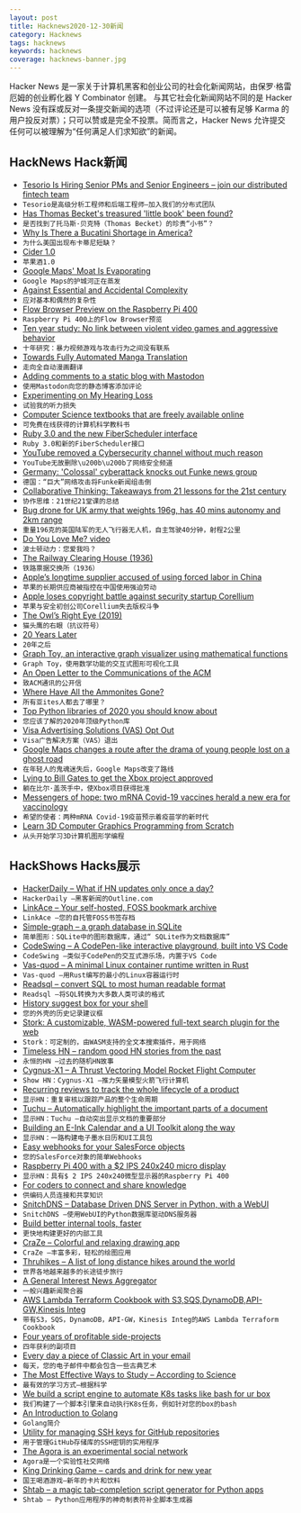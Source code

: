 ```yaml
---
layout: post
title: Hacknews2020-12-30新闻
category: Hacknews
tags: hacknews
keywords: hacknews
coverage: hacknews-banner.jpg
---
```


Hacker News 是一家关于计算机黑客和创业公司的社会化新闻网站，由保罗·格雷厄姆的创业孵化器 Y Combinator 创建。
与其它社会化新闻网站不同的是 Hacker News 没有踩或反对一条提交新闻的选项（不过评论还是可以被有足够 Karma 的用户投反对票）；只可以赞或是完全不投票。简而言之，Hacker News 允许提交任何可以被理解为“任何满足人们求知欲”的新闻。

## HackNews Hack新闻


- [Tesorio Is Hiring Senior PMs and Senior Engineers – join our distributed fintech team](https://www.tesorio.com/careers#job-openings)
- `Tesorio是高级分析工程师和后端工程师–加入我们的分布式团队`
- [Has Thomas Becket's treasured 'little book' been found?](https://www.bbc.com/news/stories-55370722)
- `是否找到了托马斯·贝克特（Thomas Becket）的珍贵“小书”？`
- [Why Is There a Bucatini Shortage in America?](https://www.grubstreet.com/2020/12/2020-bucatini-shortage-investigation.html)
- `为什么美国出现布卡蒂尼短缺？`
- [Cider 1.0](https://metaredux.com/posts/2020/12/28/cider-1-0.html)
- `苹果酒1.0`
- [Google Maps' Moat Is Evaporating](https://joemorrison.substack.com/p/google-maps-moat-is-evaporating)
- `Google Maps的护城河正在蒸发`
- [Against Essential and Accidental Complexity](https://danluu.com/essential-complexity/)
- `应对基本和偶然的复杂性`
- [Flow Browser Preview on the Raspberry Pi 400](https://www.ekioh.com/blog/flow-raspberry-pi/)
- `Raspberry Pi 400上的Flow Browser预览`
- [Ten year study: No link between violent video games and aggressive behavior](https://gamesage.net/blogs/news/ten-year-long-study-confirms-no-link-between-playing-violent-video-games-as-early-as-ten-years-old-and-aggressive-behavior-later-in-life)
- `十年研究：暴力视频游戏与攻击行为之间没有联系`
- [Towards Fully Automated Manga Translation](https://arxiv.org/abs/2012.14271)
- `走向全自动漫画翻译`
- [Adding comments to a static blog with Mastodon](https://carlschwan.eu/2020/12/29/adding-comments-to-your-static-blog-with-mastodon/)
- `使用Mastodon向您的静态博客添加评论`
- [Experimenting on My Hearing Loss](https://0x90.psaux.io/2020/12/19/Experimenting-On-My-Hearing-Loss/)
- `试验我的听力损失`
- [Computer Science textbooks that are freely available online](https://csgordon.github.io/books.html)
- `可免费在线获得的计算机科学教科书`
- [Ruby 3.0 and the new FiberScheduler interface](http://www.wjwh.eu/posts/2020-12-28-ruby-fiber-scheduler-c-extension.html)
- `Ruby 3.0和新的FiberScheduler接口`
- [YouTube removed a Cybersecurity channel without much reason](https://www.linkedin.com/posts/mohammedadam24_cybersecurity-infosec-penetrationtesting-activity-6749595324978987008-UFbn)
- `YouTube无故删除\u200b\u200b了网络安全频道`
- [Germany: 'Colossal' cyberattack knocks out Funke news group](https://www.dw.com/en/germany-colossal-cyberattack-knocks-out-funke-news-group/a-56087804)
- `德国：“巨大”网络攻击将Funke新闻组击倒`
- [Collaborative Thinking: Takeaways from 21 lessons for the 21st century](https://blog.jzhao.xyz/posts/collaborative-thinking/)
- `协作思维：21世纪21堂课的总结`
- [Bug drone for UK army that weights 196g, has 40 mins autonomy and 2km range](https://www.baesystems.com/en/collaborating-with-uavtek-to-develop-nano-bug-drone)
- `重量196克的英国陆军的无人飞行器无人机，自主驾驶40分钟，射程2公里`
- [Do You Love Me? video](https://www.youtube.com/watch?v=fn3KWM1kuAw)
- `波士顿动力：您爱我吗？`
- [The Railway Clearing House (1936)](https://www.railwaywondersoftheworld.com/clearing-house.html)
- `铁路票据交换所（1936）`
- [Apple’s longtime supplier accused of using forced labor in China](https://www.washingtonpost.com/technology/2020/12/29/lens-technology-apple-uighur/)
- `苹果的长期供应商被指控在中国使用强迫劳动`
- [Apple loses copyright battle against security startup Corellium](https://www.washingtonpost.com/technology/2020/12/29/apple-corellium-lawsuit/)
- `苹果与安全初创公司Corellium失去版权斗争`
- [The Owl’s Right Eye (2019)](https://unintendedconsequenc.es/the-owls-right-eye/)
- `猫头鹰的右眼（抗议符号）`
- [20 Years Later](https://www.math.columbia.edu/~woit/wordpress/?p=12069)
- `20年之后`
- [Graph Toy, an interactive graph visualizer using mathematical functions](http://memorystomp.com/graphtoy/)
- `Graph Toy，使用数学功能的交互式图形可视化工具`
- [An Open Letter to the Communications of the ACM](https://docs.google.com/document/d/1-KM6yc416Gh1wue92DHReoyZqheIaIM23fkz0KwOpkw/)
- `致ACM通讯的公开信`
- [Where Have All the Ammonites Gone?](https://www.hakaimagazine.com/news/where-have-all-the-ammonites-gone/)
- `所有亚ites人都去了哪里？`
- [Top Python libraries of 2020 you should know about](https://tryolabs.com/blog/2020/12/21/top-10-python-libraries-of-2020/)
- `您应该了解的2020年顶级Python库`
- [Visa Advertising Solutions (VAS) Opt Out](https://marketingreportoptout.visa.com/OPTOUT/request.do)
- `Visa广告解决方案（VAS）退出`
- [Google Maps changes a route after the drama of young people lost on a ghost road](https://tekdeeps.com/google-maps-changes-a-route-after-the-drama-of-young-people-lost-on-a-ghost-road/)
- `在年轻人的鬼魂迷失后，Google Maps改变了路线`
- [Lying to Bill Gates to get the Xbox project approved](https://www.gamesradar.com/seamus-blackley-on-tricking-bill-gates-and-the-jedi-mind-tricks-that-were-needed-to-make-the-original-xbox/)
- `躺在比尔·盖茨手中，使Xbox项目获得批准`
- [Messengers of hope: two mRNA Covid-19 vaccines herald a new era for vaccinology](https://www.nature.com/articles/s41587-020-00807-1)
- `希望的使者：两种mRNA Covid-19疫苗预示着疫苗学的新时代`
- [Learn 3D Computer Graphics Programming from Scratch](https://courses.pikuma.com/courses/learn-computer-graphics-programming)
- `从头开始学习3D计算机图形学编程`


## HackShows Hacks展示

- [ HackerDaily – What if HN updates only once a day?](https://hackerdaily.io)
- `HackerDaily –黑客新闻的Outline.com`
- [ LinkAce – Your self-hosted, FOSS bookmark archive](https://www.linkace.org/)
- `LinkAce –您的自托管FOSS书签存档`
- [ Simple-graph – a graph database in SQLite](https://github.com/dpapathanasiou/simple-graph)
- `简单图形：SQLite中的图形数据库，通过“ SQLite作为文档数据库”`
- [ CodeSwing – A CodePen-like interactive playground, built into VS Code](https://github.com/codespaces-contrib/codeswing)
- `CodeSwing –类似于CodePen的交互式游乐场，内置于VS Code`
- [ Vas-quod – A minimal Linux container runtime written in Rust](https://github.com/flouthoc/vas-quod)
- `Vas-quod –用Rust编写的最小的Linux容器运行时`
- [ Readsql – convert SQL to most human readable format](https://github.com/AzisK/readsql)
- `Readsql –将SQL转换为大多数人类可读的格式`
- [ History suggest box for your shell](https://github.com/adder46/hstr-rs)
- `您的外壳的历史记录建议框`
- [ Stork: A customizable, WASM-powered full-text search plugin for the web](https://stork-search.net)
- `Stork：可定制的，由WASM支持的全文本搜索插件，用于网络`
- [ Timeless HN – random good HN stories from the past](http://thn.rakhim.org/)
- `永恒的HN –过去的随机HN故事`
- [ Cygnus-X1 – A Thrust Vectoring Model Rocket Flight Computer](https://github.com/polishdude20/CygnusX1)
- `Show HN：Cygnus-X1 –推力矢量模型火箭飞行计算机`
- [ Recurring reviews to track the whole lifecycle of a product](https://www.buyforlife.com/blog/4kpaLtbnG6MkseMj44niVV/recurring-reviews-to-track-the-whole-lifecycle-of-a-product)
- `显示HN：重复审核以跟踪产品的整个生命周期`
- [ Tuchu – Automatically highlight the important parts of a document](https://tuchu.app/)
- `显示HN：Tuchu –自动突出显示文档的重要部分`
- [ Building an E-Ink Calendar and a UI Toolkit along the way](https://rahulrav.com/blog/e_ink_dashboard.html)
- `显示HN：一路构建电子墨水日历和UI工具包`
- [ Easy webhooks for your SalesForce objects](https://github.com/internalfx/internalfx-salesforce-webhook-server)
- `您的SalesForce对象的简单Webhooks`
- [ Raspberry Pi 400 with a $2 IPS 240x240 micro display](https://github.com/igbit/micro-displays/blob/main/README.md)
- `显示HN：具有$ 2 IPS 240x240微型显示器的Raspberry Pi 400`
- [ For coders to connect and share knowledge](https://app.showwcase.com)
- `供编码人员连接和共享知识`
- [ SnitchDNS – Database Driven DNS Server in Python, with a WebUI](https://github.com/ctxis/SnitchDNS)
- `SnitchDNS –使用WebUI的Python数据库驱动DNS服务器`
- [ Build better internal tools, faster](https://www.officexlr.com)
- `更快地构建更好的内部工具`
- [ CraZe – Colorful and relaxing drawing app](https://craze.app)
- `CraZe –丰富多彩，轻松的绘图应用`
- [ Thruhikes – A list of long distance hikes around the world](https://thruhikes.net/)
- `世界各地越来越多的长途徒步旅行`
- [ A General Interest News Aggregator](https://betterthenews.com)
- `一般兴趣新闻聚合器`
- [ AWS Lambda Terraform Cookbook with S3,SQS,DynamoDB,API-GW,Kinesis Integ](https://github.com/nsriram/lambda-the-terraform-way)
- `带有S3，SQS，DynamoDB，API-GW，Kinesis Integ的AWS Lambda Terraform Cookbook`
- [ Four years of profitable side-projects](https://www.coryzue.com/open/)
- `四年获利的副项目`
- [ Every day a piece of Classic Art in your email](https://dailyclassicart.substack.com/)
- `每天，您的电子邮件中都会包含一些古典艺术`
- [ The Most Effective Ways to Study – According to Science](http://studyhealthy.org/the-most-effective-ways-to-study-according-to-science/admin/)
- `最有效的学习方式–根据科学`
- [ We build a script engine to automate K8s tasks like bash for ur box](https://github.com/geertvos/automator)
- `我们构建了一个脚本引擎来自动执行K8s任务，例如针对您的box的bash`
- [ An Introduction to Golang](https://gabrieltanner.org/blog/an-introduction-to-golang)
- `Golang简介`
- [ Utility for managing SSH keys for GitHub repositories](https://github.com/Kattjakt/github-ssh-manager)
- `用于管理GitHub存储库的SSH密钥的实用程序`
- [ The Agora is an experimental social network](http://anagora.org/node/agora)
- `Agora是一个实验性社交网络`
- [ King Drinking Game – cards and drink for new year](https://kingsdrinkinggame.online/game)
- `国王喝酒游戏–新年的卡片和饮料`
- [ Shtab – a magic tab-completion script generator for Python apps](https://dvc.org/blog/shtab-completion-release)
- `Shtab – Python应用程序的神奇制表符补全脚本生成器`

